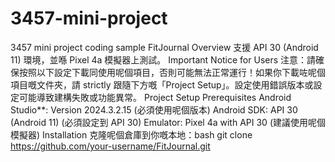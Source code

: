 # 3457-mini-project
3457 mini project coding sample
FitJournal Overview 支援 API 30 (Android 11) 環境，並喺 Pixel 4a 模擬器上測試。
Important Notice for Users 
注意：請確保按照以下設定下載同使用呢個項目，否則可能無法正常運行！如果你下載咗呢個項目嘅文件夾，請 strictly 跟隨下方嘅「Project Setup」。設定使用錯誤版本或設定可能導致建構失敗或功能異常。 
Project Setup
Prerequisites
Android Studio**: Version 2024.3.2.15 (必須使用呢個版本)
Android SDK: API 30 (Android 11) (必須設定到 API 30)
Emulator: Pixel 4a with API 30 (建議使用呢個模擬器)
Installation
克隆呢個倉庫到你嘅本地：bash git clone https://github.com/your-username/FitJournal.git
